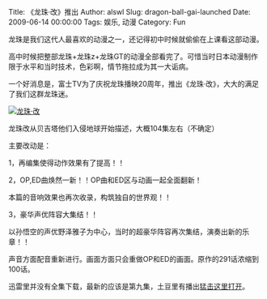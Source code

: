 Title: 《龙珠·改》推出
Author: alswl
Slug: dragon-ball-gai-launched
Date: 2009-06-14 00:00:00
Tags: 娱乐, 动漫
Category: Fun

龙珠是我们这代人最喜欢的动漫之一，还记得初中时候就偷偷在上课看这部动漫。

高中时候把整部龙珠+龙珠z+龙珠GT的动漫全部看完了。可惜当时日本动漫制作限于水平和当时技术，色彩啊，情节拖拉成为其一大诟病。

一个好消息是，富士TV为了庆祝龙珠播映20周年，推出《龙珠·改》，大大的满足了我们这群龙珠迷。

[![龙珠·改](https://ohsolnxaa.qnssl.com/2009/06/2009050421141455-300x270.jpg)](https://ohsolnxaa.qnssl.com/upload_dropbox/200906/2009050421141455.jpg)

龙珠改从贝吉塔他们入侵地球开始描述，大概104集左右（不确定）

主要改动是：

1，再编集使得动作效果有了提高！！

2，OP,ED曲焕然一新！！OP曲和ED区与动画一起全面翻新！

本篇的音响效果也再次收录，构筑独自的世界观！！

3，豪华声优阵容大集结！！

以孙悟空的声优野泽雅子为中心，当时的超豪华阵容再次集结，演奏出新的乐章！！

声音方面配音重新进行。画面方面只会重做OP和ED的画面。原作的291话浓缩到100话。

迅雷里并没有全集下载，最新的应该是第九集，土豆里有播出[猛击这里打开](http://so.tudou.com/isearch/%E9%BE%99%E7%8F%A0%20%E6%94%B9/)。

